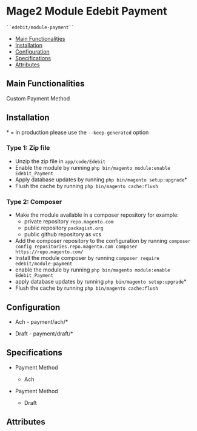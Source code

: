 # Mage2 Module Edebit Payment

    ``edebit/module-payment``

 - [Main Functionalities](#markdown-header-main-functionalities)
 - [Installation](#markdown-header-installation)
 - [Configuration](#markdown-header-configuration)
 - [Specifications](#markdown-header-specifications)
 - [Attributes](#markdown-header-attributes)


## Main Functionalities
Custom Payment Method

## Installation
\* = in production please use the `--keep-generated` option

### Type 1: Zip file

 - Unzip the zip file in `app/code/Edebit`
 - Enable the module by running `php bin/magento module:enable Edebit_Payment`
 - Apply database updates by running `php bin/magento setup:upgrade`\*
 - Flush the cache by running `php bin/magento cache:flush`

### Type 2: Composer

 - Make the module available in a composer repository for example:
    - private repository `repo.magento.com`
    - public repository `packagist.org`
    - public github repository as vcs
 - Add the composer repository to the configuration by running `composer config repositories.repo.magento.com composer https://repo.magento.com/`
 - Install the module composer by running `composer require edebit/module-payment`
 - enable the module by running `php bin/magento module:enable Edebit_Payment`
 - apply database updates by running `php bin/magento setup:upgrade`\*
 - Flush the cache by running `php bin/magento cache:flush`


## Configuration

 - Ach - payment/ach/*

 - Draft - payment/draft/*


## Specifications

 - Payment Method
	- Ach

 - Payment Method
	- Draft


## Attributes



